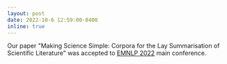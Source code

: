 ```yaml
---
layout: post
date: 2022-10-6 12:59:00-0400
inline: true
---
```


Our paper "Making Science Simple: Corpora for the Lay Summarisation of Scientific Literature" was accepted to [EMNLP 2022](https://2022.emnlp.org/) main conference.
